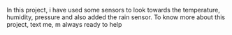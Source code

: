 In this project, i have used some sensors to look towards the temperature, humidity, pressure and also added the rain sensor.
To know more about this project, text me, m always ready to help
